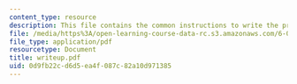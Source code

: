 ```yaml
---
content_type: resource
description: This file contains the common instructions to write the project.
file: /media/https%3A/open-learning-course-data-rc.s3.amazonaws.com/6-001-structure-and-interpretation-of-computer-programs-spring-2005/0d9fb22cd6d5ea4f087c82a10d971385_writeup.pdf
file_type: application/pdf
resourcetype: Document
title: writeup.pdf
uid: 0d9fb22c-d6d5-ea4f-087c-82a10d971385
---
```

